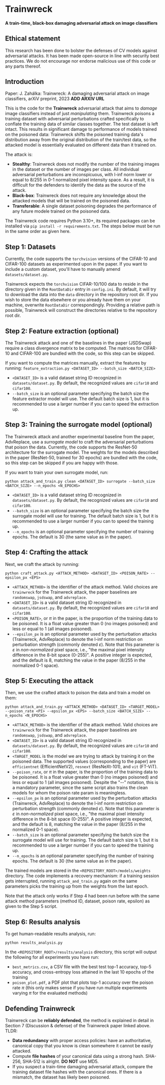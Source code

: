 # Trainwreck
#### A train-time, black-box damaging adversarial attack on image classifiers

## Ethical statement
This research has been done to bolster the defenses of CV models against adversarial attacks. It has been made open-source in line with security best practices. We do not encourage nor endorse malicious use of this code or any parts thereof.

## Introduction

Paper: J. Zahálka: Trainwreck: A damaging adversarial attack on image classifiers, arXiV preprint, 2023 __ADD ARXIV URL__

This is the code for the __Trainwreck__ adversarial attack that aims to *damage* image classifiers instead of just *manipulating* them. Trainwreck poisons a training dataset with adversarial perturbations crafted specifically to conflate the training data of similar classes together. The test dataset is left intact. This results in significant damage to performance of models trained on the poisoned data: Trainwreck shifts the poisoned training data's distribution away from the original distribution of the train/test data, so the attacked model is essentially evaluated on different data than it trained on.

The attack is:

* __Stealthy__: Trainwreck does not modify the number of the training images in the dataset or the number of images per class. All individual adversarial perturbations are inconspicuous, with l-inf norm lower or equal to 8/255 in 0-1 normalized pixel intensity space. As a result, it is difficult for the defenders to identify the data as the source of the attack.
* __Black-box__: Trainwreck does not require any knowledge about the attacked models that will be trained on the poisoned data.
* __Transferable__: A single dataset poisoning degrades the performance of any future modele trained on the poisoned data.

The Trainwreck code requires Python 3.10+, its required packages can be installed via ```pip install -r requirements.txt```. The steps below must be run in the same order as given here.

## Step 1: Datasets
Currently, the code supports the ```torchvision``` versions of the CIFAR-10 and CIFAR-100 datasets as experimented upon in the paper. If you want to include a custom dataset, you'll have to manually amend ```datasets/dataset.py```.

Trainwreck expects the ```torchvision``` CIFAR-10/100 data to reside in the directory given in the ```RootDataDir``` entry in ```config.ini```. By default, it will try to download the data into the ```data``` directory in the repository root dir. If you wish to store the data elsewhere or you already have them on your machine, overwrite ```RootDataDir``` correspondingly. Providing a relative path is possible, Trainwreck will construct the directories relative to the repository root dir.

## Step 2: Feature extraction (optional)
The Trainwreck attack and one of the baselines in the paper (JSDSwap) require a class divergence matrix to be computed. The matrices for CIFAR-10 and CIFAR-100 are bundled with the code, so this step can be skipped. 

If you want to compute the matrices manually, extract the features by running:
```feature_extraction.py <DATASET_ID> --batch_size <BATCH_SIZE>```

* ```<DATASET_ID>``` is a valid dataset string ID recognized in ```datasets/dataset.py```. By default, the recognized values are ```cifar10``` and ```cifar100```.
* ``--batch_size`` is an optional parameter specifying the batch size the feature extractor model will use. The default batch size is 1, but it is recommended to use a larger number if you can to speed the extraction up.

## Step 3: Training the surrogate model (optional)
The Trainwreck attack and another experimental baseline from the paper, AdvReplace, use a *surrogate model* to craft the adversarial perturbations that poison the data. Currently, the code supports the ResNet-50 architecture for the surrogate model. The weights for the models described in the paper (ResNet-50, trained for 30 epochs) are bundled with the code, so this step can be skipped if you are happy with those.

If you want to train your own surrogate model, run:

```python attack_and_train.py clean <DATASET_ID> surrogate --batch_size <BATCH_SIZE> --n_epochs <N_EPOCHS>```

* ```<DATASET_ID>``` is a valid dataset string ID recognized in ```datasets/dataset.py```. By default, the recognized values are ```cifar10``` and ```cifar100```.
* ``--batch_size`` is an optional parameter specifying the batch size the surrogate model will use for training. The default batch size is 1, but it is recommended to use a larger number if you can to speed the training up.
* ``--n_epochs`` is an optional parameter specifying the number of training epochs. The default is 30 (the same value as in the paper).


## Step 4: Crafting the attack
Next, we craft the attack by running:

```python craft_attack.py <ATTACK_METHOD> <DATASET_ID> <POISON_RATE> --epsilon_px <EPS>```

* ```<ATTACK_METHOD>``` is the identifier of the attack method. Valid choices are ```trainwreck``` for the Trainwreck attack, the paper baselines are ```randomswap```, ```jsdswap```, and ```advreplace```.
* ```<DATASET_ID>``` is a valid dataset string ID recognized in ```datasets/dataset.py```. By default, the recognized values are ```cifar10``` and ```cifar100```.
* ```<POISON_RATE>```, or *π* in the paper, is the proportion of the training data to be poisoned. It is a float value greater than 0 (no images poisoned) and less or equal to 1 (all images poisoned).
* ```--epsilon_px``` is an optional parameter used by the perturbation attacks (Trainwreck, AdvReplace) to denote the l-inf norm restriction on perturbation strength (commonly denoted *ε*). Note that this parameter is *ε* in *non-normalized* pixel space, i.e., "the maximal pixel intensity difference in the 8-bit space (0-255)". A positive integer is expected, and the default is 8, matching the value in the paper (8/255 in the normalized 0-1 space).

## Step 5: Executing the attack
Then, we use the crafted attack to poison the data and train a model on them:

```python attack_and_train.py <ATTACK_METHOD> <DATASET_ID> <TARGET_MODEL> --poison_rate <PI> --epsilon_px <EPS> --batch_size <BATCH_SIZE> --n_epochs <N_EPOCHS>```

* ```<ATTACK_METHOD>``` is the identifier of the attack method. Valid choices are ```trainwreck``` for the Trainwreck attack, the paper baselines are ```randomswap```, ```jsdswap```, and ```advreplace```.
* ```<DATASET_ID>``` is a valid dataset string ID recognized in ```datasets/dataset.py```. By default, the recognized values are ```cifar10``` and ```cifar100```.
* ```<TARGET_MODEL``` is the model we are trying to attack by training it on the poisoned data. The supported values (corresponding to the paper) are ```efficientnet``` (EfficientNetV2), ```resnext``` (ResNeXt-101), and ```vit``` (FT-ViT).
* ```--poison_rate```, or *π* in the paper, is the proportion of the training data to be poisoned. It is a float value greater than 0 (no images poisoned) and less or equal to 1 (all images poisoned). Despite the "--" notation, this is a mandatory parameter, since the same script also trains the clean models for whom the poison rate param is meaningless.
* ```--epsilon_px``` is an optional parameter used by the perturbation attacks (Trainwreck, AdvReplace) to denote the l-inf norm restriction on perturbation strength (commonly denoted *ε*). Note that this parameter is *ε* in *non-normalized* pixel space, i.e., "the maximal pixel intensity difference in the 8-bit space (0-255)". A positive integer is expected, and the default is 8, matching the value in the paper (8/255 in the normalized 0-1 space).
* ``--batch_size`` is an optional parameter specifying the batch size the surrogate model will use for training. The default batch size is 1, but it is recommended to use a larger number if you can to speed the training up.
* ``--n_epochs`` is an optional parameter specifying the number of training epochs. The default is 30 (the same value as in the paper).

The trained models are stored in the ```<REPOSITORY_ROOT>/models/weights``` directory. The code implements a recovery mechanism: if a training session gets interrupted, running ```attack_and_train.py``` again on the same parameters picks the training up from the weights from the last epoch.

Note that the attack only works if Step 4 had been run before with the same attack method parameters (method ID, dataset, poison rate, epsilon) as given to the Step 5 script.

## Step 6: Results analysis
To get human-readable results analysis, run:

```python results_analysis.py```

In the ```<REPOSITORY_ROOT>/results/analysis``` directory, this script will output the following for all experiments you have run:
* ```best_metrics.csv```, a CSV file with the best test top-1 accuracy, top-5 accuracy, and cross-entropy loss attained in the last 10 epochs of the training
* ```poison_plot.pdf```, a PDF plot that plots top-1 accuracy over the poison rate *π* (this only makes sense if you have run multiple experiments varying *π* for the evaluated methods)

## Defending Trainwreck
Trainwreck can be __reliably defended__, the method is explained in detail in Section 7 (Discussion & defense) of the Trainwreck paper linked above. TLDR:

* __Data redundancy__ with proper access policies: have an authoritative, canonical copy that you know is clean somewhere it cannot be easily attacked.
* Compute __file hashes__ of your canonical data using a strong hash. SHA-256, SHA-512 is alright. __DO NOT__ use MD5.
* If you suspect a train-time damaging adversarial attack, compare the training dataset file hashes with the canonical ones. If there is a mismatch, the dataset has likely been poisoned.
